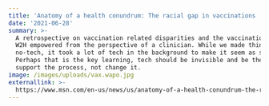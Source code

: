 ```yaml
---
title: 'Anatomy of a health conundrum: The racial gap in vaccinations '
date: '2021-06-28'
summary: >-
  A retrospective on vaccination related disparities and the vaccination clinics
  W2H empowered from the perspective of a clinician. While we made things low /
  no-tech, it took a lot of tech in the background to make it seem as such.
  Perhaps that is the key learning, tech should be invisible and be there to
  support the process, not change it.
image: /images/uploads/vax.wapo.jpg
externallink: >-
  https://www.msn.com/en-us/news/us/anatomy-of-a-health-conundrum-the-racial-gap-in-vaccinations/ar-AALvq1W
---
```


